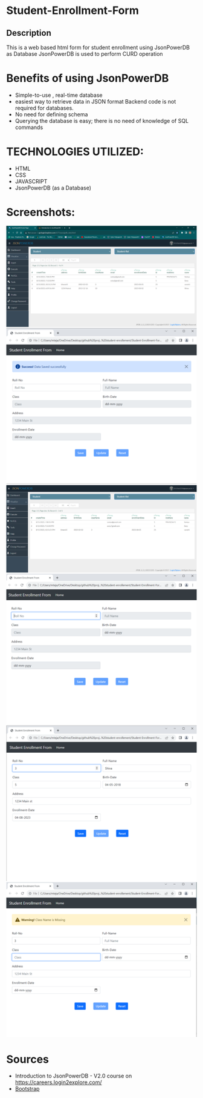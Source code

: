 # Student-Enrollment-Form
## Description 
This is a web based html form for student enrollment using JsonPowerDB as Database 
JsonPowerDB is used to perform CURD operation 

# Benefits of using JsonPowerDB
* Simple-to-use , real-time database
* easiest way to retrieve data in JSON format
Backend code is not required for databases.
* No need for defining schema 
* Querying the database is easy; there is no need  of knowledge of SQL commands

# TECHNOLOGIES UTILIZED: 
* HTML
* CSS
* JAVASCRIPT 
* JsonPowerDB (as a Database)

# Screenshots:
<img src="./images/changes in database after the operation.png">
<img src="./images/data saved successfully.png">
<img src="./images/initial databse.png">
<img src="./images/initial form.png">
<img src="./images/operation-1(Save).png">
<img src="./images/warning message.png">


  # Sources
  * Introduction to JsonPowerDB - V2.0 course  on https://careers.login2explore.com/
  * [Bootstrap](https://getbootstrap.com/docs/5.0/getting-started/introduction/) 
